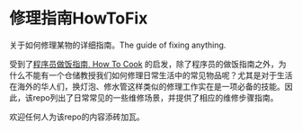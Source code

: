 # 修理指南HowToFix
关于如何修理某物的详细指南。The guide of fixing anything.

受到了[程序员做饭指南, How To Cook](https://github.com/Anduin2017/HowToCook?tab=readme-ov-file)
的启发，除了程序员的做饭指南之外，为什么不能有一个仓储教授我们如何修理日常生活中的常见物品呢？尤其是对于生活在海外的华人们，换灯泡、修水管这样类似的修理工作实在是一项必备的技能。因此，该repo列出了日常常见的一些维修场景，并提供了相应的维修步骤指南。

欢迎任何人为该repo的内容添砖加瓦。
